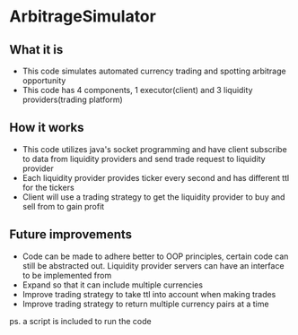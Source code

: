 # ArbitrageSimulator

## What it is
- This code simulates automated currency trading and spotting arbitrage opportunity
- This code has 4 components, 1 executor(client) and 3 liquidity providers(trading platform)

## How it works
- This code utilizes java's socket programming and have client subscribe to data from liquidity providers and send trade request to liquidity provider
- Each liquidity provider provides ticker every second and has different ttl for the tickers
- Client will use a trading strategy to get the liquidity provider to buy and sell from to gain profit

## Future improvements
- Code can be made to adhere better to OOP principles, certain code can still be abstracted out. Liquidity provider servers can have an interface to be implemented from
- Expand so that it can include multiple currencies
- Improve trading strategy to take ttl into account when making trades
- Improve trading strategy to return multiple currency pairs at a time

ps. a script is included to run the code
